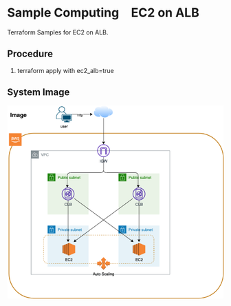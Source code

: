 # Sample Computing　EC2 on ALB

Terraform Samples for EC2 on ALB.

## Procedure

1. terraform apply with ec2_alb=true

## System Image

![System Image](./image.drawio.png)
